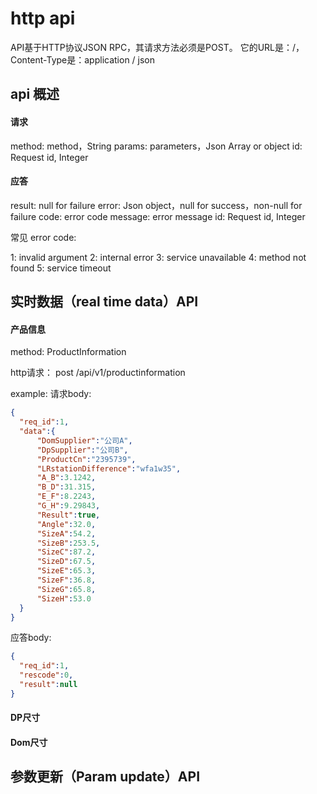 # http api
API基于HTTP协议JSON RPC，其请求方法必须是POST。 它的URL是：/，Content-Type是：application / json

## api 概述

#### 请求

method: method，String
params: parameters，Json Array or object
id: Request id, Integer


#### 应答

result: null for failure
error: Json object，null for success，non-null for failure
code: error code
message: error message
id: Request id, Integer


常见 error code:

1: invalid argument
2: internal error
3: service unavailable
4: method not found
5: service timeout



## 实时数据（real time data）API

#### 产品信息
method: ProductInformation

http请求：
post  /api/v1/productinformation

example:
请求body:
```json
{
  "req_id":1,
  "data":{
      "DomSupplier":"公司A",
      "DpSupplier":"公司B",
      "ProductCn":"2395739",
      "LRstationDifference":"wfa1w35",
      "A_B":3.1242,
      "B_D":31.315,
      "E_F":8.2243,
      "G_H":9.29843,
      "Result":true,
      "Angle":32.0,
      "SizeA":54.2,
      "SizeB":253.5,
      "SizeC":87.2,
      "SizeD":67.5,
      "SizeE":65.3,
      "SizeF":36.8,
      "SizeG":65.8,
      "SizeH":53.0
  }
}
```
应答body:
```json
{
  "req_id":1,
  "rescode":0,
  "result":null
}
```


#### DP尺寸


#### Dom尺寸




## 参数更新（Param update）API

